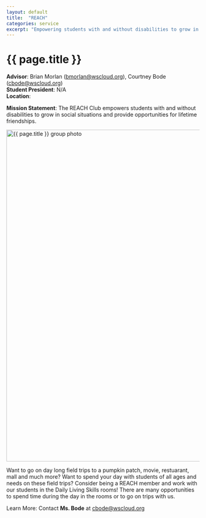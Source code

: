 ```yaml
---
layout: default
title:  "REACH"
categories: service
excerpt: "Empowering students with and without disabilities to grow in social situations."
---
```


# {{ page.title }}

**Advisor**: Brian Morlan (<bmorlan@wscloud.org>), Courtney Bode (<cbode@wscloud.org>)
<br/>**Student President**: N/A
<br/>**Location**: 

**Mission Statement**: The REACH Club empowers students with and without disabilities to grow in social situations and provide opportunities for lifetime friendships.

<img src="{{ site.baseurl }}/images/clubs/{{ page.title }}.jpg" alt="{{ page.title }} group photo" style="width:90vw"/>

Want to go on day long field trips to a pumpkin patch, movie, restuarant, mall and much more? Want to spend your day with students of all ages and needs on these field trips? Consider being a REACH member and work with our students in the Daily Living Skills rooms! There are many opportunities to spend time during the day in the rooms or to go on trips with us.

Learn More: Contact **Ms. Bode** at <cbode@wscloud.org>
